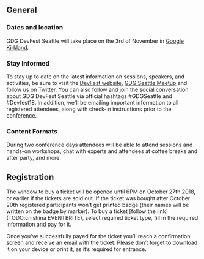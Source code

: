 ## General

### Dates and location

GDG DevFest Seattle will take place on the 3rd of November in [Google Kirkland]( https://goo.gl/Zwi76g).

### Stay Informed

To stay up to date on the latest information on sessions, speakers, and activities, be sure to visit the [DevFest website](https://devfestseattle.org/), [GDG Seattle Meetup]( https://www.meetup.com/gdg-seattle/) and follow us on [Twitter](https://twitter.com/GDGSeattle). You can also follow and join the social conversation about GDG DevFest Seattle via official hashtags #GDGSeattle and #Devfest18. In addition, we'll be emailing important information to all registered attendees, along with check-in instructions prior to the conference.

### Content Formats

During two conference days attendees will be able to attend sessions and hands-on workshops, chat with experts and attendees at coffee breaks and after party, and more.

## Registration

The window to buy a ticket will be opened until 6PM on October 27th 2018, or earlier if the tickets are sold out. If the ticket was bought after October 20th registered participants won’t get printed badge (their names will be written on the badge by marker). To buy a ticket [follow the link](TODO:cnishina EVENTBRITE), select required ticket type, fill in the required information and pay for it.

Once you've successfully payed for the ticket you’ll reach a confirmation screen and receive an email with the ticket. Please don’t forget to download it on your device or print it, as it’s required for entrance.
